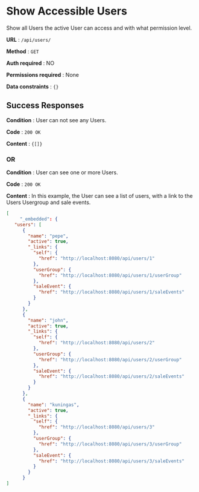 # Show Accessible Users

Show all Users the active User can access and with what permission level.

**URL** : `/api/users/`

**Method** : `GET`

**Auth required** : NO

**Permissions required** : None

**Data constraints** : `{}`

## Success Responses

**Condition** : User can not see any Users.

**Code** : `200 OK`

**Content** : `{[]}`

### OR

**Condition** : User can see one or more Users.

**Code** : `200 OK`

**Content** : In this example, the User can see a list of users, with a link to the Users Usergroup and sale events.

```json
[
     "_embedded": {
   "users": [
      {
        "name": "pepe",
        "active": true,
        "_links": {
          "self": {
            "href": "http://localhost:8080/api/users/1"
          },
          "userGroup": {
            "href": "http://localhost:8080/api/users/1/userGroup"
          },
          "saleEvent": {
            "href": "http://localhost:8080/api/users/1/saleEvents"
          }
        }
      },
      {
        "name": "john",
        "active": true,
        "_links": {
          "self": {
            "href": "http://localhost:8080/api/users/2"
          },
          "userGroup": {
            "href": "http://localhost:8080/api/users/2/userGroup"
          },
          "saleEvent": {
            "href": "http://localhost:8080/api/users/2/saleEvents"
          }
        }
      },
      {
        "name": "kuningas",
        "active": true,
        "_links": {
          "self": {
            "href": "http://localhost:8080/api/users/3"
          },
          "userGroup": {
            "href": "http://localhost:8080/api/users/3/userGroup"
          },
          "saleEvent": {
            "href": "http://localhost:8080/api/users/3/saleEvents"
          }
        }
      }
]
```
